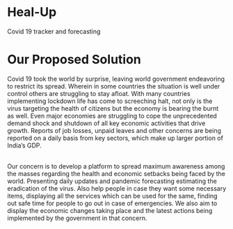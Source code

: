 # Heal-Up
Covid 19 tracker and forecasting
 
 # Our Proposed Solution
 Covid 19 took the world by surprise, leaving world government endeavoring to restrict its spread. Wherein in some countries 
 the situation is well under control others are struggling to stay afloat. With many countries implementing lockdown life has
 come to screeching halt, not only is the virus targeting the health of citizens but the economy is bearing the burnt as well.
 Even major economies are struggling to cope the unprecedented demand shock and shutdown of all key economic activities that
 drive growth. Reports of job losses, unpaid leaves and other concerns are being reported on a daily basis from key sectors,
 which make up larger portion of India’s GDP. <br><br>
 
Our concern is to develop a platform to spread maximum awareness among the masses regarding the health and economic setbacks 
being faced by the world. Presenting daily updates and pandemic forecasting estimating the eradication of the virus. Also help
people in case they want some necessary items, displaying  all the services which can be used for the same, finding out safe 
time for people to go out in case of emergencies. We also aim to display the economic changes taking place and the latest 
actions being implemented by the government in that concern.

